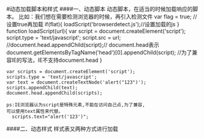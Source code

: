 #动态加载脚本和样式
####一、动态脚本
    动态脚本，在适当的时候加载响应的脚本。
    比如：我们想在需要检测浏览器的时候，再引入检测文件
    var flag = true;  //设置true再加载
    if(flat){
      loadScript('browserdetect.js');//设置加载的js
    }
    function loadScript(url){
      var script = document.createElement('script');
      script.type = 'text/javascript';
      script.src = url;
      //document.head.appendChild(script);// document.head表示<head>
      document.getElementsByTagName('head')[0].appendChild(script);
      //为了兼容IE的写法，IE不支持document.head
    }

    var scripts = document.createElement('script');
    scripts.type = 'text/javascript';
    var text = document.createTextNode('alert("123")');
    scripts.appendChild(text);
    document.head.appendChild(scripts);

    ps:IE浏览器认为script是特殊元素,不能在访问自己点,为了兼容,
    可以使用text属性来代替。
      scripts.text="alert('123')";
####二、动态样式
    样式表又两种方式进行加载
    <link>
    <style>
    //link
    var flag = true;
    if(flat){
      var link = document.createElement('link');
      link.rel = 'stylesheet';
      link.type = 'text/css';
      link.href = 'basic.css';
      document.getElementByTagName('haed')[0].appendChild(link);
    }
    //style
    var flag = true;
    if(flat){
      var style = document.createElement('style');
      style.type = 'text/css';
      //ie不支持下面的方式
      var text = document.createTextNode('#box{width:200px;background:red;}')
      style.appendChild(text);
      document.getElementByTagName('haed')[0].appendChild(style);
    }
    ie
    style.addRule(selectorText,cssText,position);
